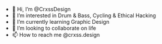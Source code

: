 - 👋 Hi, I’m @CrxssDesign
- 👀 I’m interested in Drum & Bass, Cycling & Ethical Hacking
- 🌱 I’m currently learning Graphic Design
- 💞️ I’m looking to collaborate on life
- 📫 How to reach me @crxss.design

<!---
CrxssDesign/CrxssDesign is a ✨ special ✨ repository because its `README.md` (this file) appears on your GitHub profile.
You can click the Preview link to take a look at your changes.
--->
